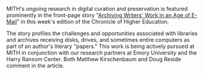 MITH's ongoing research in digital curation and preservation is featured prominently in the front-page story "[Archiving Writers' Work in an Age of E-Mail](http://chronicle.com/weekly/v55/i31/31a00102.htm)" in this week's edition of the Chronicle of Higher Education.

The story profiles the challenges and opportunities associated with libraries and archives receiving disks, drives, and sometimes entire computers as part of an author's literary "papers." This work is being actively pursued at MITH in conjunction with our research partners at Emory University and the Harry Ransom Center. Both Matthew Kirschenbaum and Doug Reside comment in the article.